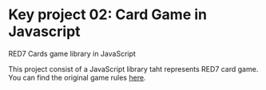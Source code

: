 # Key project 02: Card Game in Javascript
RED7 Cards game library in JavaScript

This project consist of a JavaScript library taht represents RED7 card game. You can find the original game rules <a href="Red7Rules.pdf">here</a>.

